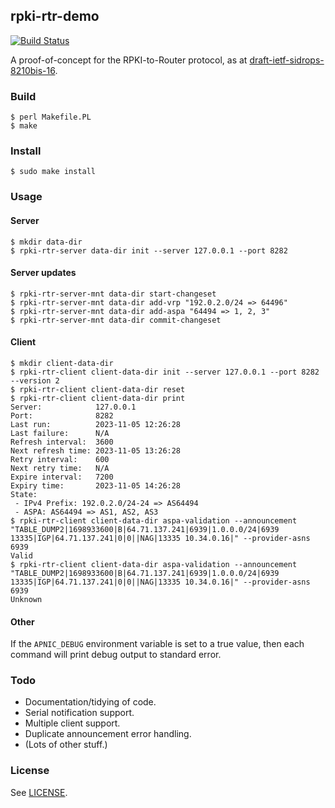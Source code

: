 ## rpki-rtr-demo

[![Build Status](https://github.com/APNIC-net/rpki-rtr-demo/actions/workflows/build.yml/badge.svg)](https://github.com/APNIC-net/rpki-rtr-demo/actions)

A proof-of-concept for the RPKI-to-Router protocol, as at
[draft-ietf-sidrops-8210bis-16](https://www.ietf.org/archive/id/draft-ietf-sidrops-8210bis-16.txt).

### Build

    $ perl Makefile.PL
    $ make

### Install

    $ sudo make install

### Usage

#### Server

    $ mkdir data-dir
    $ rpki-rtr-server data-dir init --server 127.0.0.1 --port 8282

#### Server updates

    $ rpki-rtr-server-mnt data-dir start-changeset
    $ rpki-rtr-server-mnt data-dir add-vrp "192.0.2.0/24 => 64496"
    $ rpki-rtr-server-mnt data-dir add-aspa "64494 => 1, 2, 3"
    $ rpki-rtr-server-mnt data-dir commit-changeset

#### Client

    $ mkdir client-data-dir
    $ rpki-rtr-client client-data-dir init --server 127.0.0.1 --port 8282 --version 2
    $ rpki-rtr-client client-data-dir reset
    $ rpki-rtr-client client-data-dir print
    Server:            127.0.0.1
    Port:              8282
    Last run:          2023-11-05 12:26:28
    Last failure:      N/A
    Refresh interval:  3600
    Next refresh time: 2023-11-05 13:26:28
    Retry interval:    600
    Next retry time:   N/A
    Expire interval:   7200
    Expiry time:       2023-11-05 14:26:28
    State:
     - IPv4 Prefix: 192.0.2.0/24-24 => AS64494
     - ASPA: AS64494 => AS1, AS2, AS3
    $ rpki-rtr-client client-data-dir aspa-validation --announcement "TABLE_DUMP2|1698933600|B|64.71.137.241|6939|1.0.0.0/24|6939 13335|IGP|64.71.137.241|0|0||NAG|13335 10.34.0.16|" --provider-asns 6939
    Valid
    $ rpki-rtr-client client-data-dir aspa-validation --announcement "TABLE_DUMP2|1698933600|B|64.71.137.241|6939|1.0.0.0/24|6939 13335|IGP|64.71.137.241|0|0||NAG|13335 10.34.0.16|" --provider-asns 6939
    Unknown

#### Other

If the `APNIC_DEBUG` environment variable is set to a true value, then
each command will print debug output to standard error.

### Todo

 - Documentation/tidying of code.
 - Serial notification support.
 - Multiple client support.
 - Duplicate announcement error handling.
 - (Lots of other stuff.)

### License

See [LICENSE](./LICENSE). 
